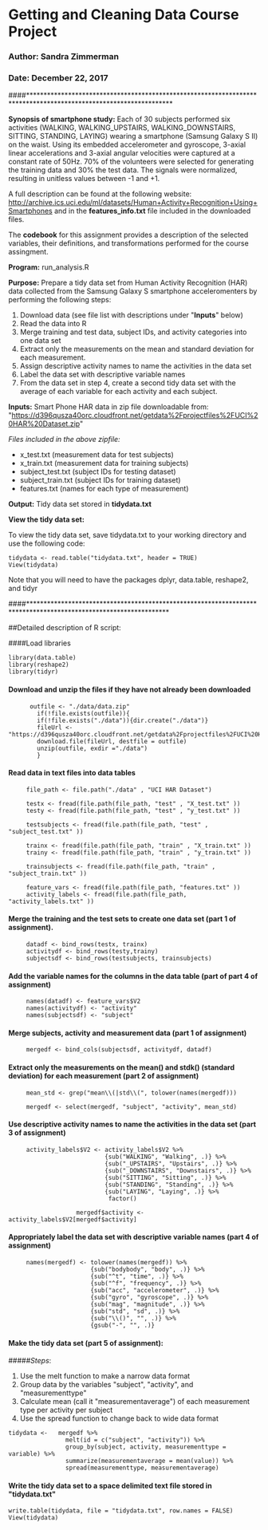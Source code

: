 #     Getting and Cleaning Data Course Project
###          Author: Sandra Zimmerman
###          Date: December 22, 2017

####*****************************************************************************************************************

**Synopsis of smartphone study:** Each of 30 subjects performed six activities (WALKING, WALKING_UPSTAIRS, WALKING_DOWNSTAIRS, SITTING, STANDING, LAYING) wearing a smartphone (Samsung Galaxy S II) on the waist. Using its embedded accelerometer and gyroscope, 3-axial linear accelerations and 3-axial angular velocities were captured at a constant rate of 50Hz. 70% of the volunteers were selected for generating the training data and 30% the test data. The signals were normalized, resulting in unitless values between -1 and +1.

A full description can be found at the following website:
http://archive.ics.uci.edu/ml/datasets/Human+Activity+Recognition+Using+Smartphones
and in the **features_info.txt** file included in the downloaded files.

The **codebook** for this assignment provides a description of the selected variables, their definitions, and transformations performed for the course assingment.

**Program:**          run_analysis.R 

**Purpose:**     Prepare a tidy data set from Human Activity Recognition (HAR) data 
             collected from the Samsung Galaxy S smartphone acceleromenters by performing the following steps:

1. Download data (see file list with descriptions under "**Inputs**" below)
2. Read the data into R
3. Merge training and test data, subject IDs, and activity categories into one data set
4. Extract only the measurements on the mean and standard deviation for each measurement. 
3. Assign descriptive activity names to name the activities in the data set
4. Label the data set with descriptive variable names 
5. From the data set in step 4, create a second tidy data set with the average of each variable for each activity and each subject.
 
**Inputs:**      Smart Phone HAR data in zip file downloadable from:
"https://d396qusza40orc.cloudfront.net/getdata%2Fprojectfiles%2FUCI%20HAR%20Dataset.zip"

*Files included in the above zipfile:*
 
 * x_test.txt (measurement data for test subjects)
 * x_train.txt (measurement data for training subjects)
 * subject_test.txt (subject IDs for testing dataset)
 * subject_train.txt (subject IDs for training dataset)
 * features.txt (names for each type of measurement)

**Output:**  	Tidy data set stored in **tidydata.txt**


**View the tidy data set:**

To view the tidy data set, save tidydata.txt to your working directory and use the following code:

```{r}
tidydata <- read.table("tidydata.txt", header = TRUE)
View(tidydata)
```

Note that you will need to have the packages dplyr, data.table, reshape2, and tidyr

####****************************************************************************************************************

##Detailed description of R script:

####Load libraries

```{r}library(dplyr)
library(data.table)
library(reshape2)
library(tidyr)
```

#### Download and unzip the files if they have not already been downloaded

```{r}
      outfile <- "./data/data.zip"
        if(!file.exists(outfile)){
        if(!file.exists("./data")){dir.create("./data")}
        fileUrl <- "https://d396qusza40orc.cloudfront.net/getdata%2Fprojectfiles%2FUCI%20HAR%20Dataset.zip"
        download.file(fileUrl, destfile = outfile)
        unzip(outfile, exdir ="./data")
        }
```

#### Read data in text files into data tables 

```{r}
     file_path <- file.path("./data" , "UCI HAR Dataset")

     testx <- fread(file.path(file_path, "test" , "X_test.txt" ))
     testy <- fread(file.path(file_path, "test" , "y_test.txt" ))

     testsubjects <- fread(file.path(file_path, "test" , "subject_test.txt" ))

     trainx <- fread(file.path(file_path, "train" , "X_train.txt" ))
     trainy <- fread(file.path(file_path, "train" , "y_train.txt" ))

     trainsubjects <- fread(file.path(file_path, "train" , "subject_train.txt" ))

     feature_vars <- fread(file.path(file_path, "features.txt" ))
     activity_labels <- fread(file.path(file_path, "activity_labels.txt" ))
```

#### Merge the training and the test sets to create one data set (part 1 of assignment).

```{r}
     datadf <- bind_rows(testx, trainx)
     activitydf <- bind_rows(testy,trainy)
     subjectsdf <- bind_rows(testsubjects, trainsubjects)
```

#### Add the variable names for the columns in the data table (part of part 4 of assignment)

```{r}
     names(datadf) <- feature_vars$V2
     names(activitydf) <- "activity"
     names(subjectsdf) <- "subject"
```

#### Merge subjects, activity and measurement data (part 1 of assignment)

```{r}
     mergedf <- bind_cols(subjectsdf, activitydf, datadf)
```

#### Extract only the measurements on the mean() and stdk() (standard deviation) for each measurement (part 2 of assignment)

```{r}
     mean_std <- grep("mean\\(|std\\(", tolower(names(mergedf)))

     mergedf <- select(mergedf, "subject", "activity", mean_std)
```

#### Use descriptive activity names to name the activities in the data set (part 3 of assignment)

```{r}
     activity_labels$V2 <- activity_labels$V2 %>%
                           {sub("WALKING", "Walking", .)} %>%
                           {sub("_UPSTAIRS", "Upstairs", .)} %>%
                           {sub("_DOWNSTAIRS", "Downstairs", .)} %>%
                           {sub("SITTING", "Sitting", .)} %>%
                           {sub("STANDING", "Standing", .)} %>%
                           {sub("LAYING", "Laying", .)} %>%
                            factor()

                   mergedf$activity <- activity_labels$V2[mergedf$activity]
```

#### Appropriately label the data set with descriptive variable names (part 4 of assignment)

```{r}
     names(mergedf) <- tolower(names(mergedf)) %>% 
                       {sub("bodybody", "body", .)} %>%
                       {sub("^t", "time", .)} %>%
                       {sub("^f", "frequency", .)} %>%
                       {sub("acc", "accelerometer", .)} %>%
                       {sub("gyro", "gyroscope", .)} %>%
                       {sub("mag", "magnitude", .)} %>%
                       {sub("std", "sd", .)} %>%
                       {sub("\\()", "", .)} %>%
                       {gsub("-", "", .)}
```

#### Make the tidy data set (part 5 of assignment):

#####*Steps*:
1. Use the melt function to make a narrow data format
2. Group data by the variables "subject", "activity", and "measurementtype"
3. Calculate mean (call it "measurementaverage") of each measurement type per activity per subject
4. Use the spread function to change back to wide data format
    
```{r}
tidydata <-   mergedf %>%
                melt(id = c("subject", "activity")) %>%
                group_by(subject, activity, measurementtype = variable) %>%
                summarize(measurementaverage = mean(value)) %>%
                spread(measurementtype, measurementaverage)
```

#### Write the tidy data set to a space delimited text file stored in "tidydata.txt"

```{r}
write.table(tidydata, file = "tidydata.txt", row.names = FALSE)
View(tidydata)
```

